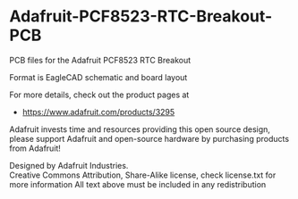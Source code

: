 # Adafruit-PCF8523-RTC-Breakout-PCB
PCB files for the Adafruit PCF8523 RTC Breakout

Format is EagleCAD schematic and board layout

For more details, check out the product pages at

  * https://www.adafruit.com/products/3295

Adafruit invests time and resources providing this open source design, 
please support Adafruit and open-source hardware by purchasing 
products from Adafruit!

Designed by Adafruit Industries.  
Creative Commons Attribution, Share-Alike license, check license.txt for more information
All text above must be included in any redistribution